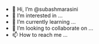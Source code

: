 - 👋 Hi, I’m @subashmarasini
- 👀 I’m interested in ...
- 🌱 I’m currently learning ...
- 💞️ I’m looking to collaborate on ...
- 📫 How to reach me ...

<!---
subashmarasini/subashmarasini is a ✨ special ✨ repository because its `README.md` (this file) appears on your GitHub profile.
You can click the Preview link to take a look at your changes.
--->
